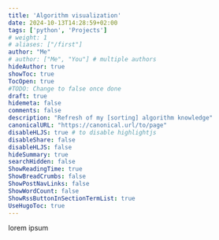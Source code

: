```yaml
---
title: 'Algorithm visualization'
date: 2024-10-13T14:28:59+02:00
tags: ['python', 'Projects']
# weight: 1
# aliases: ["/first"]
author: "Me"
# author: ["Me", "You"] # multiple authors
hideAuthor: true
showToc: true
TocOpen: true
#TODO: Change to false once done
draft: true
hidemeta: false
comments: false
description: "Refresh of my [sorting] algorithm knowledge"
canonicalURL: "https://canonical.url/to/page"
disableHLJS: true # to disable highlightjs
disableShare: false
disableHLJS: false
hideSummary: true
searchHidden: false
ShowReadingTime: true
ShowBreadCrumbs: false
ShowPostNavLinks: false
ShowWordCount: false
ShowRssButtonInSectionTermList: true
UseHugoToc: true
---
```

lorem ipsum
